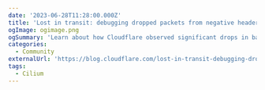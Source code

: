 ```yaml
---
date: '2023-06-28T11:28:00.000Z'
title: 'Lost in transit: debugging dropped packets from negative header lengths'
ogImage: ogimage.png
ogSummary: 'Learn about how Cloudflare observed significant drops in bandwidth and failing API requests and how they were able to fix it with Cilium and pwru'
categories:
  - Community
externalUrl: 'https://blog.cloudflare.com/lost-in-transit-debugging-dropped-packets-from-negative-header-lengths/'
tags:
  - Cilium
---
```


